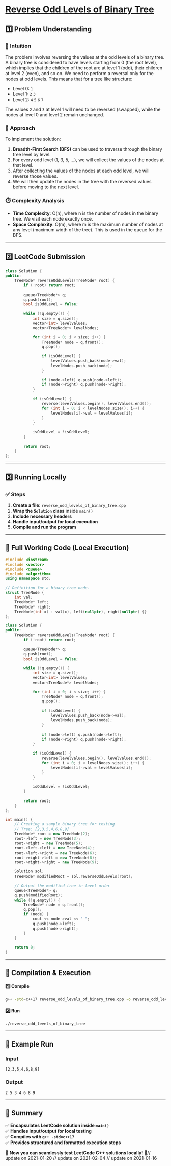 # **[Reverse Odd Levels of Binary Tree](https://leetcode.com/problems/reverse-odd-levels-of-binary-tree/description/)**  

## **1️⃣ Problem Understanding**  
### **📌 Intuition**  
The problem involves reversing the values at the odd levels of a binary tree. A binary tree is considered to have levels starting from 0 (the root level), which implies that the children of the root are at level 1 (odd), their children at level 2 (even), and so on. We need to perform a reversal only for the nodes at odd levels. This means that for a tree like structure:

- Level 0:     `1`  
- Level 1:   `2` `3`  
- Level 2: `4` `5` `6` `7`  

The values `2` and `3` at level 1 will need to be reversed (swapped), while the nodes at level 0 and level 2 remain unchanged.

### **🚀 Approach**  
To implement the solution:
1. **Breadth-First Search (BFS)** can be used to traverse through the binary tree level by level.
2. For every odd level (1, 3, 5, ...), we will collect the values of the nodes at that level.
3. After collecting the values of the nodes at each odd level, we will reverse those values.
4. We will then update the nodes in the tree with the reversed values before moving to the next level.

### **⏱️ Complexity Analysis**  
- **Time Complexity**: O(n), where n is the number of nodes in the binary tree. We visit each node exactly once.
- **Space Complexity**: O(m), where m is the maximum number of nodes at any level (maximum width of the tree). This is used in the queue for the BFS.

---  

## **2️⃣ LeetCode Submission**  
```cpp
class Solution {
public:
    TreeNode* reverseOddLevels(TreeNode* root) {
        if (!root) return root;
        
        queue<TreeNode*> q;
        q.push(root);
        bool isOddLevel = false;
        
        while (!q.empty()) {
            int size = q.size();
            vector<int> levelValues;
            vector<TreeNode*> levelNodes;

            for (int i = 0; i < size; i++) {
                TreeNode* node = q.front();
                q.pop();
                
                if (isOddLevel) {
                    levelValues.push_back(node->val);
                    levelNodes.push_back(node);
                }
                
                if (node->left) q.push(node->left);
                if (node->right) q.push(node->right);
            }
            
            if (isOddLevel) {
                reverse(levelValues.begin(), levelValues.end());
                for (int i = 0; i < levelNodes.size(); i++) {
                    levelNodes[i]->val = levelValues[i];
                }
            }
            
            isOddLevel = !isOddLevel;
        }
        
        return root;
    }
};
```  

---  

## **3️⃣ Running Locally**  
### **✅ Steps**  
1. **Create a file**: `reverse_odd_levels_of_binary_tree.cpp`  
2. **Wrap the `Solution` class** inside `main()`  
3. **Include necessary headers**  
4. **Handle input/output for local execution**  
5. **Compile and run the program**  

---  

## **📝 Full Working Code (Local Execution)**  
```cpp
#include <iostream>
#include <vector>
#include <queue>
#include <algorithm>
using namespace std;

// Definition for a binary tree node.
struct TreeNode {
    int val;
    TreeNode* left;
    TreeNode* right;
    TreeNode(int x) : val(x), left(nullptr), right(nullptr) {}
};

class Solution {
public:
    TreeNode* reverseOddLevels(TreeNode* root) {
        if (!root) return root;
        
        queue<TreeNode*> q;
        q.push(root);
        bool isOddLevel = false;
        
        while (!q.empty()) {
            int size = q.size();
            vector<int> levelValues;
            vector<TreeNode*> levelNodes;

            for (int i = 0; i < size; i++) {
                TreeNode* node = q.front();
                q.pop();
                
                if (isOddLevel) {
                    levelValues.push_back(node->val);
                    levelNodes.push_back(node);
                }
                
                if (node->left) q.push(node->left);
                if (node->right) q.push(node->right);
            }
            
            if (isOddLevel) {
                reverse(levelValues.begin(), levelValues.end());
                for (int i = 0; i < levelNodes.size(); i++) {
                    levelNodes[i]->val = levelValues[i];
                }
            }
            
            isOddLevel = !isOddLevel;
        }
        
        return root;
    }
};

int main() {
    // Creating a sample binary tree for testing 
    // Tree: [2,3,5,4,6,8,9]
    TreeNode* root = new TreeNode(2);
    root->left = new TreeNode(3);
    root->right = new TreeNode(5);
    root->left->left = new TreeNode(4);
    root->left->right = new TreeNode(6);
    root->right->left = new TreeNode(8);
    root->right->right = new TreeNode(9);

    Solution sol;
    TreeNode* modifiedRoot = sol.reverseOddLevels(root);
    
    // Output the modified tree in level order
    queue<TreeNode*> q;
    q.push(modifiedRoot);
    while (!q.empty()) {
        TreeNode* node = q.front();
        q.pop();
        if (node) {
            cout << node->val << " ";
            q.push(node->left);
            q.push(node->right);
        }
    }
    
    return 0;
}
```  

---  

## **🔧 Compilation & Execution**  
#### **1️⃣ Compile**  
```bash
g++ -std=c++17 reverse_odd_levels_of_binary_tree.cpp -o reverse_odd_levels_of_binary_tree
```  

#### **2️⃣ Run**  
```bash
./reverse_odd_levels_of_binary_tree
```  

---  

## **🎯 Example Run**  
### **Input**  
```
[2,3,5,4,6,8,9]
```  
### **Output**  
```
2 5 3 4 6 8 9 
```  

---  

## **📌 Summary**  
✅ **Encapsulates LeetCode solution inside `main()`**  
✅ **Handles input/output for local testing**  
✅ **Compiles with `g++ -std=c++17`**  
✅ **Provides structured and formatted execution steps**  

🚀 **Now you can seamlessly test LeetCode C++ solutions locally!** 🚀// update on 2021-01-20
// update on 2021-02-04
// update on 2021-01-16
